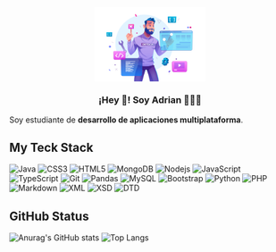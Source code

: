 <p align="center" width="300">
   <img align="center" width="200" src="https://github.com/RamosColonAdrian/RamosColonAdrian/blob/main/19362653.png?raw=true" /><br>
   <h3 align="center">¡Hey 👋! Soy Adrian 👨🏻‍💻</h3>
</p>
<p>Soy estudiante de <strong>desarrollo de aplicaciones multiplataforma</strong>.

## My Teck Stack

<p> 
   <img alt="Java" src="https://img.shields.io/badge/-Java-DA502E?style=flat-square&logo=java" />   
   <img alt="CSS3" src="https://img.shields.io/badge/-CSS3-%231572B6?style=flat-square&logo=css3" />
   <img alt="HTML5" src="https://img.shields.io/badge/-HTML5-D35400?style=flat-square&logo=html5&logoColor=ffffff" />   
   <img alt="MongoDB" src="https://img.shields.io/badge/-MongoDB-13aa52?style=flat-square&logo=mongodb&logoColor=white" />
   <img alt="Nodejs" src="https://img.shields.io/badge/-Nodejs-43853d?style=flat-square&logo=Node.js&logoColor=white" />   
   <img alt="JavaScript" src="https://img.shields.io/badge/-JavaScript-%23F7DF1C?style=flat-square&logo=javascript&logoColor=000000&labelColor=%23F7DF1C&color=%23FFCE5A" />   
   <img alt="TypeScript" src="https://img.shields.io/badge/-TypeScript-007ACC?style=flat-square&logo=typescript&logoColor=white" />   
   <img alt="Git" src="https://img.shields.io/badge/-Git-%23282C34?style=flat-square&logo=git" />   
   <img alt="Pandas" src="https://img.shields.io/badge/-Pandas-203057?style=flat-square&logo=pandas" />   
   <img alt="MySQL" src="https://img.shields.io/badge/-MySQL-3498DB?style=flat-square&logo=mysql&logoColor=white" />   
   <img alt="Bootstrap" src="https://img.shields.io/badge/-Bootstrap-563D7C?style=flat-square&logo=bootstrap" />   
   <img alt="Python" src="https://img.shields.io/badge/-Python-F1C40F?style=flat-square&logo=Python&logoColor=white" />   
   <img alt="PHP" src="https://img.shields.io/badge/-PHP-825E91?style=flat-square&logo=php&logoColor=white" />   
   <img alt="Markdown" src="https://img.shields.io/badge/-Markdown-%23282C34?style=flat-square&logo=markdown" /> 
   <img alt="XML" src="https://img.shields.io/badge/-XML-%23282C34?style=flat-square&logo=xml" />   
   <img alt="XSD" src="https://img.shields.io/badge/-XSD-%23282C34?style=flat-square&logo=xsd" />   
   <img alt="DTD" src="https://img.shields.io/badge/-DTD-%23282C34?style=flat-square&logo=dtd" />   


<p/>

## GitHub Status

   ![Anurag's GitHub stats](https://github-readme-stats.vercel.app/api?username=RamosColonAdrian&show_icons=true)
   ![Top Langs](https://github-readme-stats.vercel.app/api/top-langs/?username=RamosColonAdrian&layout=compact)




